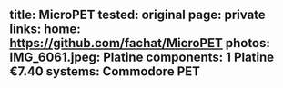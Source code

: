 title: MicroPET
tested: original
page: private
links:
    home: https://github.com/fachat/MicroPET
photos:
    IMG_6061.jpeg: Platine
components:
    1 Platine €7.40
systems:
    Commodore PET
---
